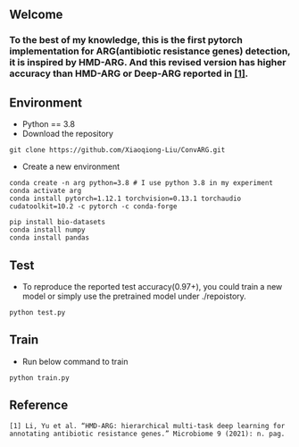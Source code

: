 ## Welcome
### To the best of my knowledge, this is the first pytorch implementation for ARG(antibiotic resistance genes) detection, it is inspired by HMD-ARG. And this revised version has higher accuracy than HMD-ARG or Deep-ARG reported in <a href="https://microbiomejournal.biomedcentral.com/articles/10.1186/s40168-021-01002-3">[1]</a>.

## Environment
* Python == 3.8
* Download the repository
```
git clone https://github.com/Xiaoqiong-Liu/ConvARG.git
```

* Create a new environment
```
conda create -n arg python=3.8 # I use python 3.8 in my experiment
conda activate arg
conda install pytorch=1.12.1 torchvision=0.13.1 torchaudio cudatoolkit=10.2 -c pytorch -c conda-forge

pip install bio-datasets
conda install numpy
conda install pandas
```

## Test
* To reproduce the reported test accuracy(0.97+), you could train a new model or simply use the pretrained model under ./repoistory.
```
python test.py

```

## Train
* Run below command to train
```
python train.py

```

## Reference
```
[1] Li, Yu et al. “HMD-ARG: hierarchical multi-task deep learning for annotating antibiotic resistance genes.” Microbiome 9 (2021): n. pag.

```